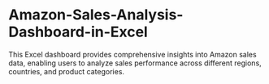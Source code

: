 # Amazon-Sales-Analysis-Dashboard-in-Excel
This Excel dashboard provides comprehensive insights into Amazon sales data, enabling users to analyze sales performance across different regions, countries, and product categories. 
